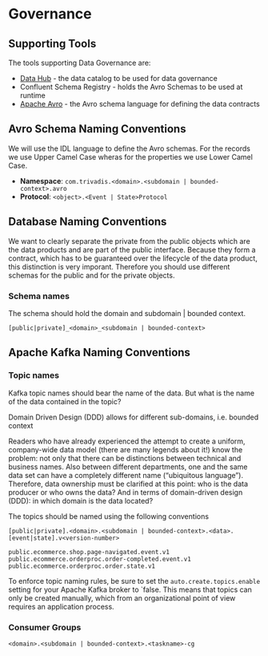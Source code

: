 # Governance

## Supporting Tools

The tools supporting Data Governance are:

  * [Data Hub](./tech/DataHub.md) - the data catalog to be used for data governance
  * Confluent Schema Registry - holds the Avro Schemas to be used at runtime
  * [Apache Avro](./tech/ApacheAvro.md) - the Avro schema language for defining the data contracts

## Avro Schema Naming Conventions

We will use the IDL language to define the Avro schemas. For the records we use Upper Camel Case wheras for the properties we use Lower Camel Case.

* **Namespace**: `com.trivadis.<domain>.<subdomain | bounded-context>.avro`
* **Protocol**: `<object>.<Event | State>Protocol`

## Database Naming Conventions

We want to clearly separate the private from the public objects which are the data products and are part of the public interface. Because they form a contract, which has to be guaranteed over the lifecycle of the data product, this distinction is very imporant. Therefore you should use different schemas for the public and for the private objects. 

### Schema names

The schema should hold the domain and subdomain | bounded context. 

`[public|private]_<domain>_<subdomain | bounded-context>`

## Apache Kafka Naming Conventions

### Topic names

Kafka topic names should bear the name of the data. But what is the name of the data contained in the topic? 

Domain Driven Design (DDD) allows for different sub-domains, i.e. bounded context 

Readers who have already experienced the attempt to create a uniform, company-wide data model (there are many legends about it!) know the problem: not only that there can be distinctions between technical and business names. Also between different departments, one and the same data set can have a completely different name (“ubiquitous language”). Therefore, data ownership must be clarified at this point: who is the data producer or who owns the data? And in terms of domain-driven design (DDD): in which domain is the data located?

The topics should be named using the following conventions

`[public|private].<domain>.<subdomain | bounded-context>.<data>.[event|state].v<version-number>`

`public.ecommerce.shop.page-navigated.event.v1`
`public.ecommerce.orderproc.order-completed.event.v1`
`public.ecommerce.orderproc.order.state.v1`


To enforce topic naming rules, be sure to set the `auto.create.topics.enable` setting for your Apache Kafka broker to `false. This means that topics can only be created manually, which from an organizational point of view requires an application process.

### Consumer Groups

`<domain>.<subdomain | bounded-context>.<taskname>-cg`
